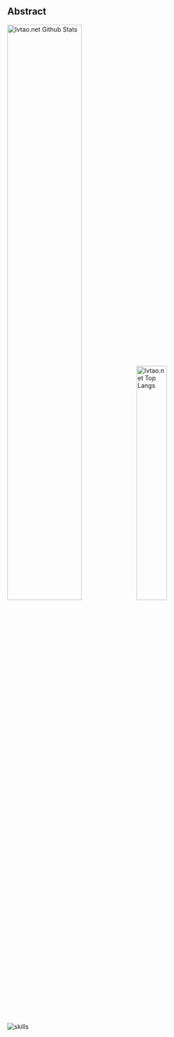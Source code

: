 ## Abstract
<p>
  <img src="https://github-readme-stats.vercel.app/api?username=lvtao-net&show_icons=true&hide_border=true" alt="lvtao.net Github Stats" width="58%" />
  <img src="https://github-readme-stats.vercel.app/api/top-langs/?username=lvtao-net&layout=compact&hide_border=true&langs_count=10" alt="lvtao.net Top Langs" width="37%" /> 
</p>


![skills](https://skillicons.dev/icons?i=c,cs,cpp,go,php,laravel,wordpress,dotnet,py,svg,tauri,html,css,vite,vue,webpack,js,ts,bootstrap,nodejs,java,gradle,maven,md,react,bash,docker,cloudflare,git,github,linux,nginx,mysql,redis,mongodb,postgres,sqlite,idea,vim,vscode,bots,ae,ai,ps,pr)
